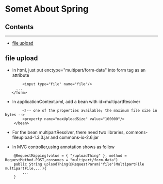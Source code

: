 # Somet About Spring


## Contents
------------

- [file upload](#file-upload)


## file upload

* In html, just put enctype="multipart/form-data" into form tag as an attribute 

```<form action="/uploadThing" method="post" enctype="multipart/form-data">
        <input type="file" name="file"/>
	 ...
   </form>
```

* In applicationContext.xml, add a bean with id=multipartResolver

```<bean id="multipartResolver" class="org.springframework.web.multipart.commons.CommonsMultipartResolver">
        <!-- one of the properties available; the maximum file size in bytes -->
        <property name="maxUploadSize" value="100000"/>
    </bean>
```

* For the bean multipartResolver, there need two libraries, commons-fileupload-1.3.3.jar and commons-io-2.6.jar


* In MVC controller,using annotation shows as follow

```
	@RequestMapping(value = { "/uploadThing" }, method = RequestMethod.POST,consumes = "multipart/form-data")
    public String uplaodThing(@RequestParam("file")MultipartFile multipartFile,...){
		...
	}
```

